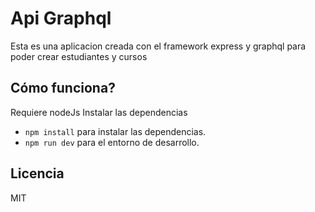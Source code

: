 # Api Graphql

Esta es una aplicacion creada con el framework express y graphql para poder crear estudiantes y cursos

## Cómo funciona?

Requiere nodeJs
Instalar las dependencias

- `npm install` para instalar las dependencias.
- `npm run dev` para el entorno de desarrollo.

## Licencia

MIT
